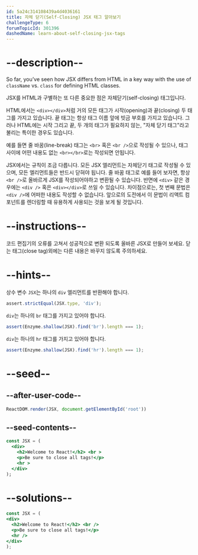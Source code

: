 ```yaml
---
id: 5a24c314108439a4d4036161
title: 자체 닫기(Self-Closing) JSX 태그 알아보기
challengeType: 6
forumTopicId: 301396
dashedName: learn-about-self-closing-jsx-tags
---
```


# --description--

So far, you’ve seen how JSX differs from HTML in a key way with the use of `className` vs. `class` for defining HTML classes.

JSX를 HTML과 구별하는 또 다른 중요한 점은 자체닫기(self-closing) 태그입니다.

HTML에서는 `<div></div>`처럼 거의 모든 태그가 시작(opening)과 끝(closing) 두 태그를 가지고 있습니다. 끝 태그는 항상 태그 이름 앞에 빗금 부호를 가지고 있습니다. 그러나 HTML에는 시작 그리고 끝, 두 개의 태그가 필요하지 않는, "자체 닫기 태그"라고 불리는 특이한 경우도 있습니다.

예를 들면 줄 바꿈(line-break) 태그는 `<br>` 혹은 `<br />`으로 작성될 수 있으나, 태그 사이에 어떤 내용도 없는 `<br></br>`로는 작성되면 안됩니다.

JSX에서는 규칙이 조금 다릅니다. 모든 JSX 엘리먼트는 자체닫기 태그로 작성될 수 있으며, 모든 엘리먼트들은 반드시 닫혀야 됩니다. 줄 바꿈 태그로 예를 들어 보자면, 항상 `<br />`로 올바르게 JSX를 작성되어야하고 변환될 수 있습니다. 반면에 `<div>` 같은 경우에는 `<div />` 혹은 `<div></div>`로 쓰일 수 있습니다. 차이점으로는, 첫 번째 문법은 `<div />`에 어떠한 내용도 작성할 수 없습니다. 앞으로의 도전에서 이 문법이 리액트 컴포넌트를 렌더링할 때 유용하게 사용되는 것을 보게 될 것입니다.

# --instructions--

코드 편집기의 오류를 고쳐서 성공적으로 변환 되도록 올바른 JSX로 만들어 보세요. 닫는 태그(close tag)외에는 다른 내용은 바꾸지 않도록 주의하세요.

# --hints--

상수 변수 `JSX`는 하나의 `div` 엘리먼트를 반환해야 합니다.

```js
assert.strictEqual(JSX.type, 'div');
```

`div`는 하나의 `br` 태그를 가지고 있어야 합니다.

```js
assert(Enzyme.shallow(JSX).find('br').length === 1);
```

`div`는 하나의 `hr` 태그를 가지고 있어야 합니다.

```js
assert(Enzyme.shallow(JSX).find('hr').length === 1);
```

# --seed--

## --after-user-code--

```jsx
ReactDOM.render(JSX, document.getElementById('root'))
```

## --seed-contents--

```jsx
const JSX = (
  <div>
    <h2>Welcome to React!</h2> <br >
    <p>Be sure to close all tags!</p>
    <hr >
  </div>
);
```

# --solutions--

```jsx
const JSX = (
<div>
  <h2>Welcome to React!</h2> <br />
  <p>Be sure to close all tags!</p>
  <hr />
</div>
);
```
